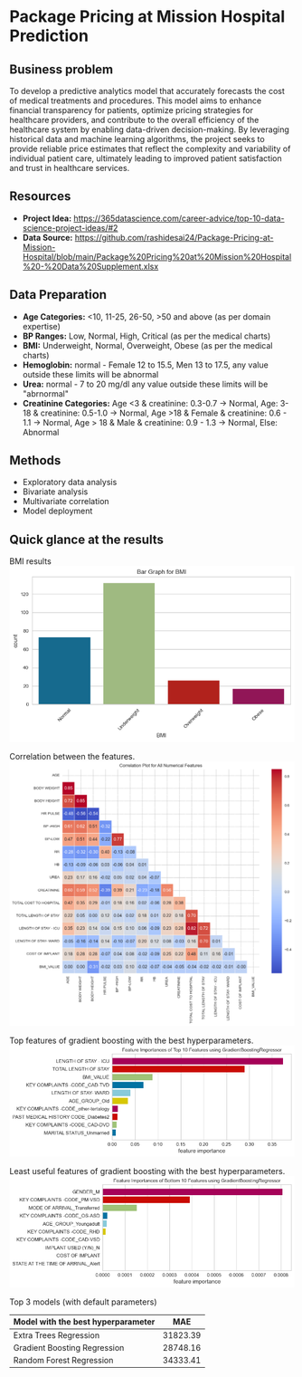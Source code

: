 # Package Pricing at Mission Hospital Prediction

## Business problem
To develop a predictive analytics model that accurately forecasts the cost of medical treatments and procedures. This model aims to enhance financial transparency for patients, optimize pricing strategies for healthcare providers, and contribute to the overall efficiency of the healthcare system by enabling data-driven decision-making. By leveraging historical data and machine learning algorithms, the project seeks to provide reliable price estimates that reflect the complexity and variability of individual patient care, ultimately leading to improved patient satisfaction and trust in healthcare services.

## Resources

- **Project Idea:** https://365datascience.com/career-advice/top-10-data-science-project-ideas/#2
- **Data Source:** https://github.com/rashidesai24/Package-Pricing-at-Mission-Hospital/blob/main/Package%20Pricing%20at%20Mission%20Hospital%20-%20Data%20Supplement.xlsx

## Data Preparation 

- **Age Categories:** <10, 11-25, 26-50, >50 and above (as per domain expertise) 
- **BP Ranges:** Low, Normal, High, Critical (as per the medical charts)
- **BMI:** Underweight, Normal, Overweight, Obese (as per the medical charts)
- **Hemoglobin:** normal - Female 12 to 15.5, Men 13 to 17.5, any value outside these limits will be abnormal
- **Urea:** normal - 7 to 20 mg/dl any value outside these limits will be "abrnormal"
- **Creatinine Categories:** Age <3 & creatinine: 0.3-0.7 -> Normal, Age: 3-18 & creatinine: 0.5-1.0 -> Normal, Age >18 & Female & creatinine: 0.6 - 1.1 ->	Normal,
Age > 18 & Male & creatinine: 0.9 - 1.3 ->	Normal, Else: Abnormal

## Methods

- Exploratory data analysis
- Bivariate analysis
- Multivariate correlation
- Model deployment

## Quick glance at the results
BMI results
![BMI](https://github.com/Msingisi/Package-pricing-at-mission-hospital-prediction/blob/main/images/BMI.png)

Correlation between the features.
![heatmap](https://github.com/Msingisi/Package-pricing-at-mission-hospital-prediction/blob/main/images/correlation%20metrix.png)

Top features of gradient boosting with the best hyperparameters.
![Top 10](https://github.com/Msingisi/Package-pricing-at-mission-hospital-prediction/blob/main/images/Top%20Features.png)

Least useful features of gradient boosting with the best hyperparameters.
![Bottom 10](https://github.com/Msingisi/Package-pricing-at-mission-hospital-prediction/blob/main/images/Bottom%20features.png)

Top 3 models (with default parameters)

| Model with the best hyperparameter     	                | MAE  |
|-------------------	                                    |------------------	|
| Extra Trees Regression     	                                    | 31823.39 	    |
| Gradient Boosting Regression   	                                            | 28748.16 	            |
| Random Forest Regression               	                        | 34333.41	            |


